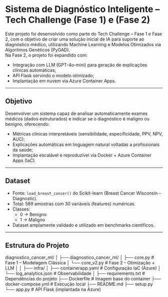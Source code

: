 # Sistema de Diagnóstico Inteligente – Tech Challenge (Fase 1) e (Fase 2)

Este projeto foi desenvolvido como parte do Tech Challenge – Fase 1 e Fase 2, com o objetivo de criar uma solução inicial de IA para suporte ao diagnóstico médico, utilizando Machine Learning e Modelos Otimizados via Algoritmos Genéticos (PyGAD).  
Na Fase 2, o projeto foi expandido com:
- Integração com LLM (GPT-4o-mini) para geração de explicações clínicas automáticas;
- API Flask servindo o modelo otimizado;
- Implantação em nuvem via Azure Container Apps.

---

## Objetivo

Desenvolver um sistema capaz de analisar automaticamente exames médicos (dados estruturados) e indicar se o diagnóstico é maligno ou benigno, oferecendo:
- Métricas clínicas interpretáveis (sensibilidade, especificidade, PPV, NPV, AUC);
- Explicações automáticas em linguagem natural voltadas a profissionais da saúde;
- Implantação escalável e reproduzível via Docker + Azure Container Apps (IaC).

---

## Dataset

- Fonte: `load_breast_cancer()` do Scikit-learn (Breast Cancer Wisconsin – Diagnostic).  
- Total: 569 amostras com 30 variáveis (features) numéricas.  
- Classes:
  - 0 → Benigno  
  - 1 → Maligno  
- Dataset amplamente validado e utilizado em benchmarks científicos.

---

## Estrutura do Projeto
diagnostico_cancer_ml/
│
├── diagnostico_cancer_ml/
│ ├── core.py # Fase 1 – Modelagem Clássica
│ └── core_v2.py # Fase 2 – Otimização + LLM
│ 
│
├── infra/
│ ├── containerapp.yaml # Configuração IaC (Azure)
│ └── log_analytics.json # Observabilidade
│
├── requirements.txt # Dependências do projeto
├── Dockerfile # Imagem base do container
├── docker-compose.yml # Execução local
├── README.md
├── setup.py
└── app.py # API Flask (implantada na Azure)

